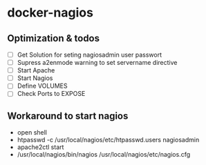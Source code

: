 # docker-nagios

## Optimization & todos
- [ ] Get Solution for seting nagiosadmin user passwort
- [ ] Supress a2enmode warning to set servername directive
- [ ] Start Apache
- [ ] Start Nagios
- [ ] Define VOLUMES
- [ ] Check Ports to EXPOSE

## Workaround to start nagios
- open shell
- htpasswd -c /usr/local/nagios/etc/htpasswd.users nagiosadmin
- apache2ctl start
- /usr/local/nagios/bin/nagios /usr/local/nagios/etc/nagios.cfg
